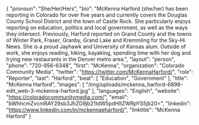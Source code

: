 {
  "pronoun": "She/Her/Hers",
  "bio": "McKenna Harford (she/her) has been reporting in Colorado for over five years and currently covers the Douglas County School District and the town of Castle Rock. She particularly enjoys reporting on education, politics and local government, as well as the ways they intersect. Previously, Harford reported on Grand County and the towns of Winter Park, Fraser, Granby, Grand Lake and Kremmling for the Sky-Hi News. She is a proud Jayhawk and University of Kansas alum. Outside of work, she enjoys reading, hiking, kayaking, spending time with her dog and trying new restaurants in the Denver metro area.",
  "layout": "person",
  "phone": "720-956-6348",
  "first": "McKenna",
  "organization": "Colorado Community Media",
  "twitter": "https://twitter.com/McKennaHarford/",
  "role": "Reporter",
  "last": "Harford",
  "beat": [
    "Education",
    "Government"
  ],
  "title": "McKenna Harford",
  "images": [
    "/img/uploads/mckenna_harford-6898-edit_web-3-mckenna-harford.jpg"
  ],
  "languages": "English",
  "website": "https://coloradocommunitymedia.com/",
  "email": "bWhhcmZvcmRAY29sb3JhZG9jb21tdW5pdHltZWRpYS5jb20=",
  "linkedin": "https://www.linkedin.com/in/mckennaeharford/",
  "linktitle": "McKenna Harford"
}
